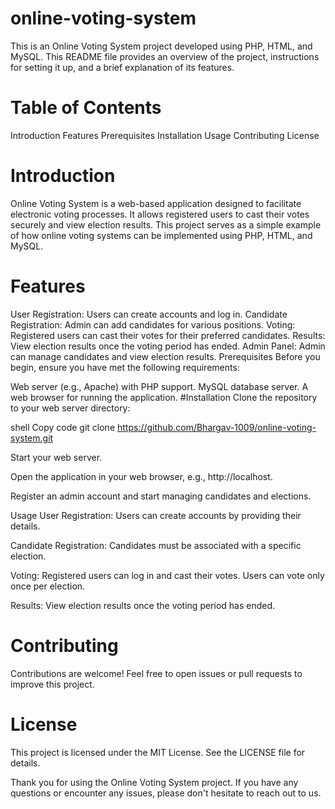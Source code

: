 # online-voting-system
This is an Online Voting System project developed using PHP, HTML, and MySQL. This README file provides an overview of the project, instructions for setting it up, and a brief explanation of its features.

# Table of Contents
Introduction
Features
Prerequisites
Installation
Usage
Contributing
License

# Introduction
Online Voting System is a web-based application designed to facilitate electronic voting processes. It allows registered users to cast their votes securely and view election results. This project serves as a simple example of how online voting systems can be implemented using PHP, HTML, and MySQL.

# Features
User Registration: Users can create accounts and log in.
Candidate Registration: Admin can add candidates for various positions.
Voting: Registered users can cast their votes for their preferred candidates.
Results: View election results once the voting period has ended.
Admin Panel: Admin can manage candidates and view election results.
Prerequisites
Before you begin, ensure you have met the following requirements:

Web server (e.g., Apache) with PHP support.
MySQL database server.
A web browser for running the application.
#Installation
Clone the repository to your web server directory:

shell
Copy code
git clone https://github.com/Bhargav-1009/online-voting-system.git

Start your web server.

Open the application in your web browser, e.g., http://localhost.

Register an admin account and start managing candidates and elections.

Usage
User Registration:
Users can create accounts by providing their details.

Candidate Registration:
Candidates must be associated with a specific election.

Voting:
Registered users can log in and cast their votes.
Users can vote only once per election.

Results:
View election results once the voting period has ended.


# Contributing
Contributions are welcome! Feel free to open issues or pull requests to improve this project.

# License
This project is licensed under the MIT License. See the LICENSE file for details.

Thank you for using the Online Voting System project. If you have any questions or encounter any issues, please don't hesitate to reach out to us.
